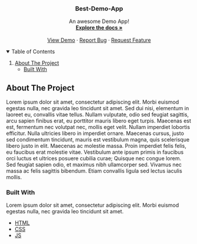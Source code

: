 

<!-- PROJECT LOGO -->
<br />

  <h3 align="center">Best-Demo-App</h3>

  <p align="center">
    An awesome Demo App!
    <br />
    <a href="https://github.com/Dei11/DemoRepo"><strong>Explore the docs »</strong></a>
    <br />
    <br />
    <a href="https://github.com/Dei11/DemoRepo">View Demo</a>
    ·
    <a href="https://github.com/Dei11/DemoRepo/issues">Report Bug</a>
    ·
    <a href="https://github.com/Dei11/DemoRepo/issues">Request Feature</a>
  </p>
</p>



<!-- TABLE OF CONTENTS -->
<details open="open">
  <summary>Table of Contents</summary>
  <ol>
    <li>
      <a href="#about-the-project">About The Project</a>
      <ul>
        <li><a href="#built-with">Built With</a></li>
      </ul>
    </li>
  </ol>
</details>



<!-- ABOUT THE PROJECT -->
## About The Project

Lorem ipsum dolor sit amet, consectetur adipiscing elit. Morbi euismod egestas nulla, nec gravida leo tincidunt sit amet. Sed dui nisi, elementum in laoreet eu, convallis vitae tellus. Nullam vulputate, odio sed feugiat sagittis, arcu sapien finibus erat, eu porttitor mauris libero eget turpis. Maecenas est est, fermentum nec volutpat nec, mollis eget velit. Nullam imperdiet lobortis efficitur. Nulla ultricies libero in imperdiet ornare. Maecenas cursus, justo sed condimentum tincidunt, mauris est vestibulum magna, quis scelerisque libero justo in elit. Maecenas ac molestie massa. Proin imperdiet felis felis, eu faucibus erat molestie vitae. Vestibulum ante ipsum primis in faucibus orci luctus et ultrices posuere cubilia curae; Quisque nec congue lorem. Sed feugiat sapien odio, et maximus nibh ullamcorper sed. Vivamus nec massa ac felis sagittis bibendum. Etiam convallis ligula sed lectus iaculis mollis.
### Built With

Lorem ipsum dolor sit amet, consectetur adipiscing elit. Morbi euismod egestas nulla, nec gravida leo tincidunt sit amet.
* [HTML](https://explore.com)
* [CSS](https://explore.com)
* [JS](https://explore.com)
